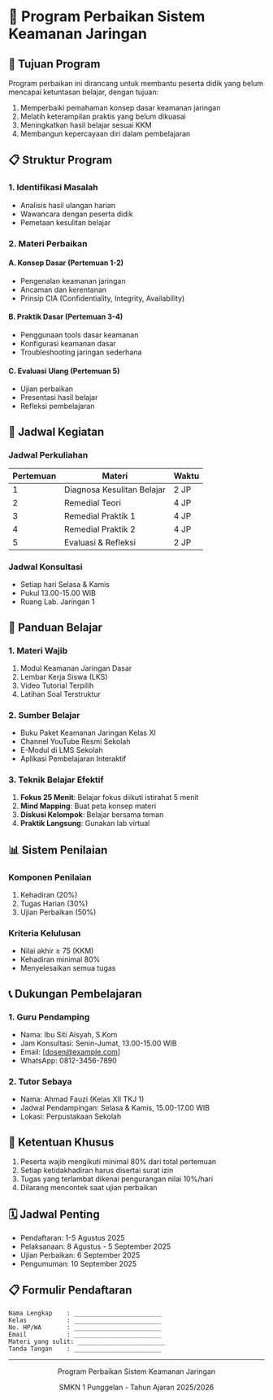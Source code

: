 # 📝 Program Perbaikan Sistem Keamanan Jaringan

## 🎯 Tujuan Program
Program perbaikan ini dirancang untuk membantu peserta didik yang belum mencapai ketuntasan belajar, dengan tujuan:
1. Memperbaiki pemahaman konsep dasar keamanan jaringan
2. Melatih keterampilan praktis yang belum dikuasai
3. Meningkatkan hasil belajar sesuai KKM
4. Membangun kepercayaan diri dalam pembelajaran

## 📋 Struktur Program

### 1. Identifikasi Masalah
- Analisis hasil ulangan harian
- Wawancara dengan peserta didik
- Pemetaan kesulitan belajar

### 2. Materi Perbaikan
#### A. Konsep Dasar (Pertemuan 1-2)
- Pengenalan keamanan jaringan
- Ancaman dan kerentanan
- Prinsip CIA (Confidentiality, Integrity, Availability)

#### B. Praktik Dasar (Pertemuan 3-4)
- Penggunaan tools dasar keamanan
- Konfigurasi keamanan dasar
- Troubleshooting jaringan sederhana

#### C. Evaluasi Ulang (Pertemuan 5)
- Ujian perbaikan
- Presentasi hasil belajar
- Refleksi pembelajaran

## 📅 Jadwal Kegiatan

### Jadwal Perkuliahan
| Pertemuan | Materi | Waktu |
|-----------|--------|-------|
| 1 | Diagnosa Kesulitan Belajar | 2 JP |
| 2 | Remedial Teori | 4 JP |
| 3 | Remedial Praktik 1 | 4 JP |
| 4 | Remedial Praktik 2 | 4 JP |
| 5 | Evaluasi & Refleksi | 2 JP |

### Jadwal Konsultasi
- Setiap hari Selasa & Kamis
- Pukul 13.00-15.00 WIB
- Ruang Lab. Jaringan 1

## 📝 Panduan Belajar

### 1. Materi Wajib
1. Modul Keamanan Jaringan Dasar
2. Lembar Kerja Siswa (LKS)
3. Video Tutorial Terpilih
4. Latihan Soal Terstruktur

### 2. Sumber Belajar
- Buku Paket Keamanan Jaringan Kelas XI
- Channel YouTube Resmi Sekolah
- E-Modul di LMS Sekolah
- Aplikasi Pembelajaran Interaktif

### 3. Teknik Belajar Efektif
1. **Fokus 25 Menit**: Belajar fokus diikuti istirahat 5 menit
2. **Mind Mapping**: Buat peta konsep materi
3. **Diskusi Kelompok**: Belajar bersama teman
4. **Praktik Langsung**: Gunakan lab virtual

## 📊 Sistem Penilaian

### Komponen Penilaian
1. Kehadiran (20%)
2. Tugas Harian (30%)
3. Ujian Perbaikan (50%)

### Kriteria Kelulusan
- Nilai akhir ≥ 75 (KKM)
- Kehadiran minimal 80%
- Menyelesaikan semua tugas

## 📞 Dukungan Pembelajaran

### 1. Guru Pendamping
- Nama: Ibu Siti Aisyah, S.Kom
- Jam Konsultasi: Senin-Jumat, 13.00-15.00 WIB
- Email: [dosen@example.com]
- WhatsApp: 0812-3456-7890

### 2. Tutor Sebaya
- Nama: Ahmad Fauzi (Kelas XII TKJ 1)
- Jadwal Pendampingan: Selasa & Kamis, 15.00-17.00 WIB
- Lokasi: Perpustakaan Sekolah

## 📌 Ketentuan Khusus
1. Peserta wajib mengikuti minimal 80% dari total pertemuan
2. Setiap ketidakhadiran harus disertai surat izin
3. Tugas yang terlambat dikenai pengurangan nilai 10%/hari
4. Dilarang mencontek saat ujian perbaikan

## 🗓️ Jadwal Penting
- Pendaftaran: 1-5 Agustus 2025
- Pelaksanaan: 8 Agustus - 5 September 2025
- Ujian Perbaikan: 6 September 2025
- Pengumuman: 10 September 2025

## 📋 Formulir Pendaftaran
```
Nama Lengkap    : ________________________
Kelas           : ________________________
No. HP/WA       : ________________________
Email           : ________________________
Materi yang sulit: ________________________
Tanda Tangan    : ________________________
```

---

<div align="center">
  <p>Program Perbaikan Sistem Keamanan Jaringan</p>
  <p>SMKN 1 Punggelan - Tahun Ajaran 2025/2026</p>
</div>
